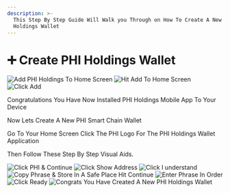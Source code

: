 ```yaml
---
description: >-
  This Step By Step Guide Will Walk you Through on How To Create A New PHI
  Holdings Wallet
---
```


# ➕ Create PHI Holdings Wallet

![Add PHI Holdings To Home Screen](../../.gitbook/assets/IMG\_5251.jpg) ![Hit Add To Home Screen](../../.gitbook/assets/IMG\_5252.jpg) ![Click Add](../../.gitbook/assets/IMG\_5253.jpg)

Congratulations You Have Now Installed PHI Holdings Mobile App To Your Device

Now Lets Create A New PHI Smart Chain Wallet&#x20;

Go To Your Home Screen Click The PHI Logo For The PHI Holdings Wallet Application

Then Follow These Step By Step Visual Aids.&#x20;

![Click PHI & Continue](../../.gitbook/assets/IMG\_5254.jpg) ![Click Show Address](../../.gitbook/assets/IMG\_5255.jpg) ![Click I understand](../../.gitbook/assets/IMG\_5256.jpg) ![Copy Phrase & Store In A Safe Place Hit Continue](../../.gitbook/assets/IMG\_5257.jpg) ![Enter Phrase In Order](../../.gitbook/assets/IMG\_5258.jpg) ![Click Ready](../../.gitbook/assets/IMG\_5259.jpg) ![Congrats You Have Created A New PHI Holdings Wallet](../../.gitbook/assets/IMG\_5260.PNG)


